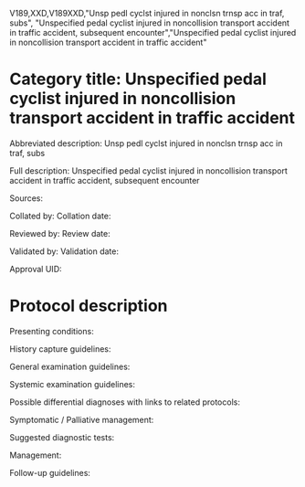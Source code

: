 V189,XXD,V189XXD,"Unsp pedl cyclst injured in nonclsn trnsp acc in traf, subs", "Unspecified pedal cyclist injured in noncollision transport accident in traffic accident, subsequent encounter","Unspecified pedal cyclist injured in noncollision transport accident in traffic accident"
# Category title: Unspecified pedal cyclist injured in noncollision transport accident in traffic accident

Abbreviated description: Unsp pedl cyclst injured in nonclsn trnsp acc in traf, subs

Full description: Unspecified pedal cyclist injured in noncollision transport accident in traffic accident, subsequent encounter

Sources:

Collated by:
Collation date:

Reviewed by:
Review date:

Validated by:
Validation date:

Approval UID:

# Protocol description

Presenting conditions:

History capture guidelines:

General examination guidelines:

Systemic examination guidelines:

Possible differential diagnoses with links to related protocols:

Symptomatic / Palliative management:

Suggested diagnostic tests:

Management:

Follow-up guidelines:
